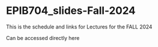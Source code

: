 # EPIB704_slides-Fall-2024

 This is the schedule and links for Lectures for the FALL 2024

 Can be accessed directly here
